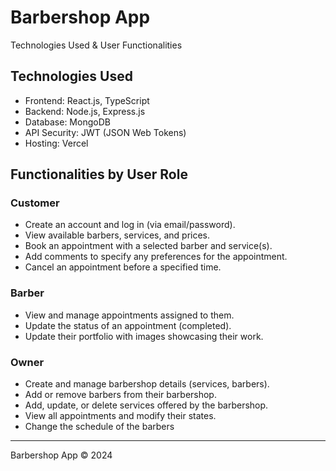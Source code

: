 # Barbershop App

Technologies Used & User Functionalities

## Technologies Used

- Frontend: React.js, TypeScript
- Backend: Node.js, Express.js
- Database: MongoDB
- API Security: JWT (JSON Web Tokens)
- Hosting: Vercel

## Functionalities by User Role

### Customer

- Create an account and log in (via email/password).
- View available barbers, services, and prices.
- Book an appointment with a selected barber and service(s).
- Add comments to specify any preferences for the appointment.
- Cancel an appointment before a specified time.

### Barber

- View and manage appointments assigned to them.
- Update the status of an appointment (completed).
- Update their portfolio with images showcasing their work.

### Owner

- Create and manage barbershop details (services, barbers).
- Add or remove barbers from their barbershop.
- Add, update, or delete services offered by the barbershop.
- View all appointments and modify their states.
- Change the schedule of the barbers

---

Barbershop App © 2024

